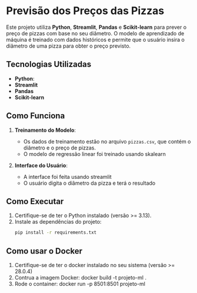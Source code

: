 # Previsão dos Preços das Pizzas

Este projeto utiliza **Python**, **Streamlit**, **Pandas** e **Scikit-learn** para prever o preço de pizzas com base no seu diâmetro. O modelo de aprendizado de máquina é treinado com dados históricos e permite que o usuário insira o diâmetro de uma pizza para obter o preço previsto.

## Tecnologias Utilizadas

- **Python**: 
- **Streamlit**
- **Pandas**
- **Scikit-learn**

## Como Funciona

1. **Treinamento do Modelo**: 
   - Os dados de treinamento estão no arquivo `pizzas.csv`, que contém o diâmetro e o preço de pizzas.
   - O modelo de regressão linear foi treinado usando skalearn

2. **Interface do Usuário**:
   - A interface foi feita usando streamlit
   - O usuário digita o diâmetro da pizza e terá o resultado

## Como Executar

1. Certifique-se de ter o Python instalado (versão >= 3.13).
2. Instale as dependências do projeto:
   ```bash
   pip install -r requirements.txt

## Como usar o Docker

1. Certifique-se de ter o docker instalado no seu sistema (versão >= 28.0.4)
2. Contrua a imagem Docker: docker build -t projeto-ml .
3. Rode o container: docker run -p 8501:8501 projeto-ml 
   
